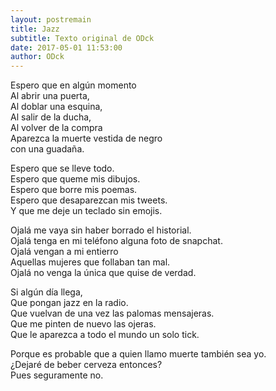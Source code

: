 ```yaml
---
layout: postremain
title: Jazz
subtitle: Texto original de ODck
date: 2017-05-01 11:53:00
author: ODck
---
```


Espero que en algún momento  
Al abrir una puerta,  
Al doblar una esquina,  
Al salir de la ducha,  
Al volver de la compra  
Aparezca la muerte vestida de negro  
con una guadaña.  

Espero que se lleve todo.  
Espero que queme mis dibujos.  
Espero que borre mis poemas.  
Espero que desaparezcan mis tweets.  
Y que me deje un teclado sin emojis.  

Ojalá me vaya sin haber borrado el historial.  
Ojalá tenga en mi teléfono alguna foto de snapchat.  
Ojalá vengan a mi entierro  
Aquellas mujeres que follaban tan mal.  
Ojalá no venga la única que quise de verdad.  

Si algún día llega,  
Que pongan jazz en la radio.  
Que vuelvan de una vez las palomas mensajeras.  
Que me pinten de nuevo las ojeras.  
Que le aparezca a todo el mundo un solo tick.  

Porque es probable que a quien llamo muerte también sea yo.  
¿Dejaré de beber cerveza entonces?  
Pues seguramente no.  